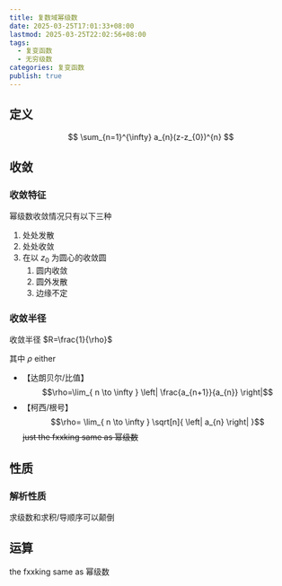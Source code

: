 ```yaml
---
title: 复数域幂级数
date: 2025-03-25T17:01:33+08:00
lastmod: 2025-03-25T22:02:56+08:00
tags:
  - 复变函数
  - 无穷级数
categories: 复变函数
publish: true
---
```


## 定义

$$
\sum_{n=1}^{\infty} a_{n}(z-z_{0})^{n}
$$

## 收敛

### 收敛特征

幂级数收敛情况只有以下三种
1. 处处发散
2. 处处收敛
3. 在以 $z_{0}$ 为圆心的收敛圆
	1. 圆内收敛
	2. 圆外发散
	3. 边缘不定

### 收敛半径

收敛半径 $R=\frac{1}{\rho}$

其中 $\rho$ either
- 【达朗贝尔/比值】$$\rho=\lim_{ n \to \infty } \left| \frac{a_{n+1}}{a_{n}} \right|$$
- 【柯西/根号】$$\rho= \lim_{ n \to \infty } \sqrt[n]{ \left| a_{n} \right| }$$
~~just the fxxking same as 幂级数~~

## 性质

### 解析性质

求级数和求积/导顺序可以颠倒

## 运算

the fxxking same as 幂级数